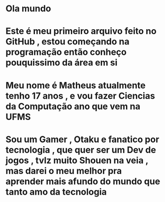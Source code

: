 # Ola mundo
# Este é meu primeiro arquivo feito no GitHub , estou começando na programação então conheço pouquissimo da área em si
# Meu nome é Matheus atualmente tenho 17 anos , e vou fazer Ciencias da Computação ano que vem na UFMS
# Sou um Gamer , Otaku e fanatico por tecnologia , que quer ser um Dev de jogos , tvlz muito Shouen na  veia , mas darei o meu melhor pra aprender mais afundo do mundo que tanto amo da tecnologia
